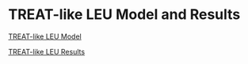 # TREAT-like LEU Model and Results

[TREAT-like LEU Model](treat_leu/treat_leu_model.md)

[TREAT-like LEU Results](treat_leu/treat_leu_results.md)

